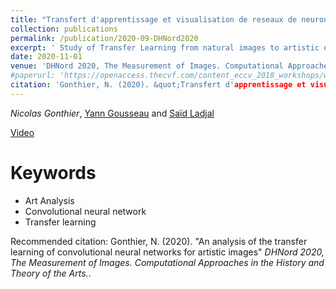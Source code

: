 ```yaml
---
title: "Transfert d'apprentissage et visualisation de reseaux de neurones pour les images artistiques"
collection: publications
permalink: /publication/2020-09-DHNord2020
excerpt: ' Study of Transfer Learning from natural images to artistic ones, based on feature visualization of CNN.'
date: 2020-11-01
venue: 'DHNord 2020, The Measurement of Images. Computational Approaches in the History and Theory of the Arts.'
#paperurl: 'https://openaccess.thecvf.com/content_eccv_2018_workshops/w13/html/Gonthier_Weakly_Supervised_Object_Detection_in_Artworks_ECCVW_2018_paper.html'
citation: 'Gonthier, N. (2020). &quot;Transfert d'apprentissage et visualisation de reseaux de neurones pour les images artistiques&quot; <i>DHNord, The Measurement of Images. Computational Approaches in the History and Theory of the Arts.</i>.'
---
```


*Nicolas Gonthier*, [Yann Gousseau](https://gousseau.wp.imt.fr/) and [Saïd Ladjal](https://perso.telecom-paristech.fr/ladjal/)

[Video](https://www.meshs.fr/page/transfert_d_apprentissage_et_visualisation_de_reseaux_de_neurones)

Keywords
======
* Art Analysis
* Convolutional neural network
* Transfer learning

Recommended citation: Gonthier, N. (2020). "An analysis of the transfer learning of convolutional neural networks for artistic images" <i>DHNord 2020, The Measurement of Images. Computational Approaches in the History and Theory of the Arts.</i>.
